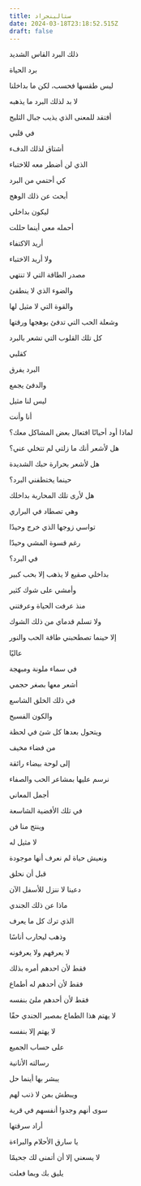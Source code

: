 ```yaml
---
title: ستالينجراد
date: 2024-03-18T23:18:52.515Z
draft: false
---
```


ذلك البرد القاس الشديد

برد الحياة

ليس طقسها فحسب، لكن ما بداخلنا

لا بد لذلك البرد ما يذهبه

أفتقد للمعنى الذي يذيب جبال الثليج

في قلبي

أشتاق لذلك الدفء

الذي لن أضطر معه للاختباء

كي أحتمي من البرد

أبحث عن ذلك الوهج

ليكون بداخلي

أحمله معي أينما حللت

أريد الاكتفاء

ولا أريد الاختباء

مصدر الطاقة التي لا تنتهي

والضوء الذي لا ينطفئ

والقوة التي لا  مثيل لها

وشعلة الحب التي تدفئ بوهجها ورقتها

كل تلك القلوب التي تشعر بالبرد

كقلبي

البرد يفرق

والدفئ يجمع

ليس لنا مثيل

أنا وأنت

لماذا أود أحيانًا افتعال بعض المشاكل معك؟

هل لأشعر أنك ما زلتي لم تتخلي عني؟

هل لأشعر بحرارة حبك الشديدة

حينما يختطفني البرد؟

هل لأرى تلك المحاربة بداخلك

وهي تصطاد في البراري

تواسي زوجها الذي خرج وحيدًا

رغم قسوة المشي وحيدًا

في البرد؟

بداخلي صقيع لا يذهب إلا بحب كبير

وأمشي على شوك كثير

منذ عرفت الحياة وعرفتني

ولا تسلم قدماي من ذلك الشوك

إلا حينما تصطحبني طاقة الحب والنور

عاليًا

في سماء ملونة ومبهجة

أشعر معها بصغر حجمي

في ذلك الخلق الشاسع

والكون الفسيح

ويتحول بعدها كل شئ في لحظة

من فضاء مخيف

إلى لوحة بيضاء رائقة

نرسم عليها بمشاعر الحب والصفاء

أجمل المعاني

في تلك الأفضية الشاسعة

وينتج منا فن

لا مثيل له

ونعيش حياة لم نعرف أنها موجودة

قبل أن نحلق

دعينا لا ننزل للأسفل الآن

ماذا عن ذلك الجندي

الذي ترك كل ما يعرف

وذهب ليحارب أناسًا 

لا يعرفهم ولا يعرفونه

فقط لأن احدهم أمره بذلك

فقط لأن أحدهم له أطماع 

فقط لأن أحدهم ملئ بنفسه

لا يهتم هذا الطماع بمصير الجندي حقًا

لا يهتم إلا بنفسه

على حساب الجميع

رسالته الأنانية 

يبشر بها أينما حل

ويبطش بمن لا ذنب لهم

سوى أنهم وجدوا أنفسهم في قرية

أراد سرقتها

يا سارق الأحلام والبراءة

لا يسعني إلا أن أتمنى لك جحيمًا

يليق بك وبما فعلت

